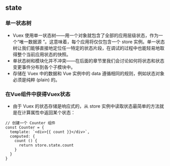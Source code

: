 ## state

### 单一状态树
- Vuex 使用单一状态树——用一个对象就包含了全部的应用层级状态，作为一个“唯一数据源 ”。这意味着，每个应用将仅仅包含一个 store 实例。单一状态树让我们能够直接地定位任一特定的状态片段，在调试的过程中也能轻易地取得整个当前应用状态的快照。
- 单状态树和模块化并不冲突——在后面的章节里我们会讨论如何将状态和状态变更事件分布到各个子模块中。
- 存储在 Vuex 中的数据和 Vue 实例中的 data 遵循相同的规则，例如状态对象必须是纯粹 (plain) 的。

### 在Vue组件中获得Vuex状态
- 由于 Vuex 的状态存储是响应式的，从 store 实例中读取状态最简单的方法就是在计算属性中返回某个状态：
```
// 创建一个 Counter 组件
const Counter = {
  template: `<div>{{ count }}</div>`,
  computed: {
    count () {
      return store.state.count
    }
  }
}
```